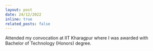 ```yaml
---
layout: post
date: 24/12/2022
inline: true
related_posts: false
---
```


Attended my convocation at IIT Kharagpur where I was awarded with Bachelor of Technology (Honors) degree.